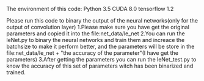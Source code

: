 The environment of this code:
	Python 3.5
	CUDA 8.0
	tensorflow 1.2

Please run this code to binary the output of the neural networks(only for the output of convolution layer)
	1.Please make sure you have get the original parameters and copied it into the file:net_data/le_net
	2.You can run the leNet.py to binary the neural networks and train them and increace the batchsize to make it perform better, and the parameters will be store in the file:net_data/le_net + "the accuracy of the parameter"(I have get the parameters)
	3.After getting the parameters you can run the leNet_test.py to know the accuracy of this set of parameters witch has been binarized and trained.
